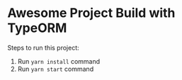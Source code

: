 # Awesome Project Build with TypeORM

Steps to run this project:

1. Run `yarn install` command
3. Run `yarn start` command
